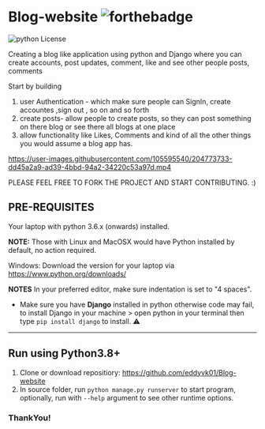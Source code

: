 # Blog-website  ![forthebadge](https://forthebadge.com/images/badges/made-with-python.svg)

![python License](https://img.shields.io/badge/MADE%20WITH-Django-blue.svg)

Creating a blog like application using python and Django where you can create accounts, post updates, comment, like  and see other people posts, comments

Start by building 
1. user Authentication - which make sure people can SignIn, create accountes ,sign out , so on and so forth 
2. create posts- allow people to create posts, so they can post something on there blog or see there all blogs at one place
3. allow functionality like Likes, Comments and kind of all the other things you would assume a blog app has.

https://user-images.githubusercontent.com/105595540/204773733-dd45a2a9-ad39-4bbd-94a2-34220c53a97d.mp4

PLEASE FEEL FREE TO FORK THE PROJECT AND START CONTRIBUTING. :)

## PRE-REQUISITES
Your laptop with python 3.6.x (onwards) installed.

**NOTE:** Those with Linux and MacOSX would have Python installed by default, no action required.

Windows: Download the version for your laptop via https://www.python.org/downloads/

**NOTES**
In your preferred editor, make sure indentation is set to "4 spaces".

* Make sure you have **Django** installed in python otherwise code may fail, to install Django in your machine > open python in your terminal then type `pip install django` to install. :warning:

---

## Run using Python3.8+
1. Clone or download repositiory: https://github.com/eddyvk01/Blog-website
2. In source folder, run `python manage.py runserver` to start program, optionally, run with `--help` argument to see other runtime options.
 
### ThankYou!
